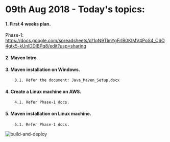
# 09th Aug 2018 - Today's topics:

#### 1. First 4 weeks plan.

Phase-1: https://docs.google.com/spreadsheets/d/1qN9TlmYgFrIB0KIMV4PoS4_C6O4gtk5-kUnIDDlBPq8/edit?usp=sharing

#### 2. Maven Intro.

#### 3. Maven installation on Windows.
  
        3.1. Refer the document: Java_Maven_Setup.docx
  
#### 4. Create a Linux machine on AWS.

        4.1. Refer Phase-1 docs.

#### 5. Maven installation on Linux machine.

        5.1. Refer Phase-1 docs.


![build-and-deploy](https://user-images.githubusercontent.com/24622526/40571519-be89b376-6089-11e8-9404-5ce00c9df5a1.jpg)

